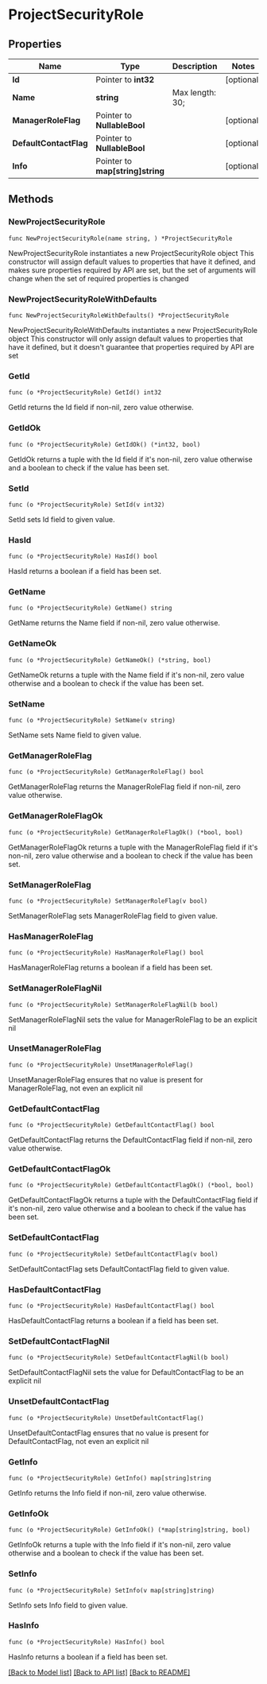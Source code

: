 # ProjectSecurityRole

## Properties

Name | Type | Description | Notes
------------ | ------------- | ------------- | -------------
**Id** | Pointer to **int32** |  | [optional] 
**Name** | **string** |  Max length: 30; | 
**ManagerRoleFlag** | Pointer to **NullableBool** |  | [optional] 
**DefaultContactFlag** | Pointer to **NullableBool** |  | [optional] 
**Info** | Pointer to **map[string]string** |  | [optional] 

## Methods

### NewProjectSecurityRole

`func NewProjectSecurityRole(name string, ) *ProjectSecurityRole`

NewProjectSecurityRole instantiates a new ProjectSecurityRole object
This constructor will assign default values to properties that have it defined,
and makes sure properties required by API are set, but the set of arguments
will change when the set of required properties is changed

### NewProjectSecurityRoleWithDefaults

`func NewProjectSecurityRoleWithDefaults() *ProjectSecurityRole`

NewProjectSecurityRoleWithDefaults instantiates a new ProjectSecurityRole object
This constructor will only assign default values to properties that have it defined,
but it doesn't guarantee that properties required by API are set

### GetId

`func (o *ProjectSecurityRole) GetId() int32`

GetId returns the Id field if non-nil, zero value otherwise.

### GetIdOk

`func (o *ProjectSecurityRole) GetIdOk() (*int32, bool)`

GetIdOk returns a tuple with the Id field if it's non-nil, zero value otherwise
and a boolean to check if the value has been set.

### SetId

`func (o *ProjectSecurityRole) SetId(v int32)`

SetId sets Id field to given value.

### HasId

`func (o *ProjectSecurityRole) HasId() bool`

HasId returns a boolean if a field has been set.

### GetName

`func (o *ProjectSecurityRole) GetName() string`

GetName returns the Name field if non-nil, zero value otherwise.

### GetNameOk

`func (o *ProjectSecurityRole) GetNameOk() (*string, bool)`

GetNameOk returns a tuple with the Name field if it's non-nil, zero value otherwise
and a boolean to check if the value has been set.

### SetName

`func (o *ProjectSecurityRole) SetName(v string)`

SetName sets Name field to given value.


### GetManagerRoleFlag

`func (o *ProjectSecurityRole) GetManagerRoleFlag() bool`

GetManagerRoleFlag returns the ManagerRoleFlag field if non-nil, zero value otherwise.

### GetManagerRoleFlagOk

`func (o *ProjectSecurityRole) GetManagerRoleFlagOk() (*bool, bool)`

GetManagerRoleFlagOk returns a tuple with the ManagerRoleFlag field if it's non-nil, zero value otherwise
and a boolean to check if the value has been set.

### SetManagerRoleFlag

`func (o *ProjectSecurityRole) SetManagerRoleFlag(v bool)`

SetManagerRoleFlag sets ManagerRoleFlag field to given value.

### HasManagerRoleFlag

`func (o *ProjectSecurityRole) HasManagerRoleFlag() bool`

HasManagerRoleFlag returns a boolean if a field has been set.

### SetManagerRoleFlagNil

`func (o *ProjectSecurityRole) SetManagerRoleFlagNil(b bool)`

 SetManagerRoleFlagNil sets the value for ManagerRoleFlag to be an explicit nil

### UnsetManagerRoleFlag
`func (o *ProjectSecurityRole) UnsetManagerRoleFlag()`

UnsetManagerRoleFlag ensures that no value is present for ManagerRoleFlag, not even an explicit nil
### GetDefaultContactFlag

`func (o *ProjectSecurityRole) GetDefaultContactFlag() bool`

GetDefaultContactFlag returns the DefaultContactFlag field if non-nil, zero value otherwise.

### GetDefaultContactFlagOk

`func (o *ProjectSecurityRole) GetDefaultContactFlagOk() (*bool, bool)`

GetDefaultContactFlagOk returns a tuple with the DefaultContactFlag field if it's non-nil, zero value otherwise
and a boolean to check if the value has been set.

### SetDefaultContactFlag

`func (o *ProjectSecurityRole) SetDefaultContactFlag(v bool)`

SetDefaultContactFlag sets DefaultContactFlag field to given value.

### HasDefaultContactFlag

`func (o *ProjectSecurityRole) HasDefaultContactFlag() bool`

HasDefaultContactFlag returns a boolean if a field has been set.

### SetDefaultContactFlagNil

`func (o *ProjectSecurityRole) SetDefaultContactFlagNil(b bool)`

 SetDefaultContactFlagNil sets the value for DefaultContactFlag to be an explicit nil

### UnsetDefaultContactFlag
`func (o *ProjectSecurityRole) UnsetDefaultContactFlag()`

UnsetDefaultContactFlag ensures that no value is present for DefaultContactFlag, not even an explicit nil
### GetInfo

`func (o *ProjectSecurityRole) GetInfo() map[string]string`

GetInfo returns the Info field if non-nil, zero value otherwise.

### GetInfoOk

`func (o *ProjectSecurityRole) GetInfoOk() (*map[string]string, bool)`

GetInfoOk returns a tuple with the Info field if it's non-nil, zero value otherwise
and a boolean to check if the value has been set.

### SetInfo

`func (o *ProjectSecurityRole) SetInfo(v map[string]string)`

SetInfo sets Info field to given value.

### HasInfo

`func (o *ProjectSecurityRole) HasInfo() bool`

HasInfo returns a boolean if a field has been set.


[[Back to Model list]](../README.md#documentation-for-models) [[Back to API list]](../README.md#documentation-for-api-endpoints) [[Back to README]](../README.md)


